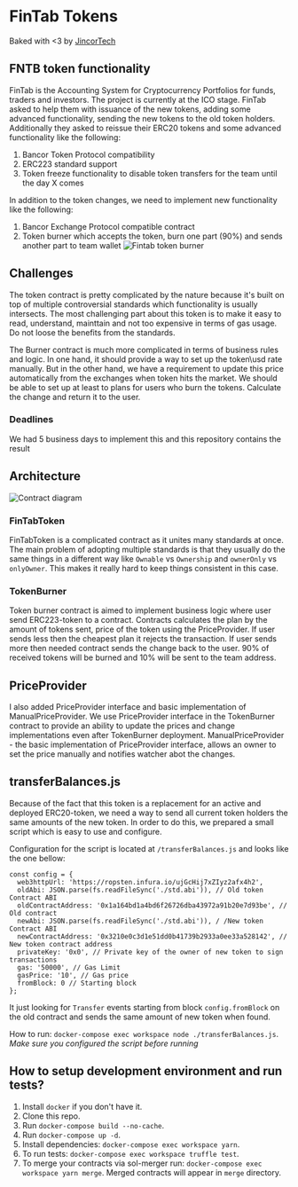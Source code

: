# FinTab Tokens

Baked with <3 by [JincorTech](https://github.com/JincorTech/)

## FNTB token functionality
FinTab is the Accounting System for Cryptocurrency Portfolios for funds, traders and investors. The project is currently at the ICO stage. FinTab asked to help them with issuance of the new tokens, adding some advanced functionality, sending the new tokens to the old token holders. Additionally they asked to reissue their ERC20 tokens and some advanced functionality like the following:

1. Bancor Token Protocol compatibility
2. ERC223 standard support
3. Token freeze functionality to disable token transfers for the team until the day X comes

In addition to the token changes, we need to implement new functionality like the following:

1. Bancor Exchange Protocol compatible contract
2. Token burner which accepts the token, burn one part (90%) and sends another part to team wallet
![Fintab token burner](https://fintab.io/img/sm-en2.png?v=3)


## Challenges
The token contract is pretty complicated by the nature because it's built on top of multiple controversial standards which functionality is usually intersects. The most challenging part about this token is to make it easy to read, understand, mainttain and not too expensive in terms of gas usage. Do not loose the benefits from the standards.

The Burner contract is much more complicated in terms of business rules and logic. In one hand, it should provide a way to  set up the token\usd rate manually. But  in the other hand, we have a requirement to update this price automatically from the exchanges when token hits the market. We should be able to set up at least to plans for users who burn the tokens. Calculate the change and return it to the user.

### Deadlines
We had 5 business days to implement this and this repository contains the result

## Architecture
![Contract diagram](https://monosnap.com/file/o95vLYEmtyKG5sfLIicUlzsx5QMMv9.png)

### FinTabToken
FinTabToken is a complicated contract as it unites many standards at once. The main problem of adopting multiple standards
is that they usually do the same things in a different way like `Ownable` vs `Ownership` and `ownerOnly` vs `onlyOwner`. This makes it really hard to keep things consistent in this case.

### TokenBurner
Token burner contract is aimed to implement business logic where user send ERC223-token to a contract. Contracts calculates the
plan by the amount of tokens sent, price of the token using the  PriceProvider. If user sends less then the cheapest plan it rejects the transaction. If user sends more then needed contract sends the change back to the user. 90% of received tokens will be burned and 10% will be sent to the team address.

## PriceProvider
I also added PriceProvider interface and basic implementation of ManualPriceProvider. We use PriceProvider interface in the TokenBurner contract to provide an ability to update the prices and change implementations even after TokenBurner deployment.
ManualPriceProvider - the basic implementation of PriceProvider interface, allows an owner to set the price manually and notifies watcher abot the changes.


## transferBalances.js
Because of the fact that this token is a replacement for an active and deployed ERC20-token, we need a way to
send all current token holders the same amounts of the new token. In order to do this, we prepared a small script which is easy to use and configure.

Configuration for the script is located at `/transferBalances.js` and looks like the one bellow:

```
const config = {
  web3httpUrl: 'https://ropsten.infura.io/ujGcHij7xZIyz2afx4h2',
  oldAbi: JSON.parse(fs.readFileSync('./std.abi')), // Old token Contract ABI
  oldContractAddress: '0x1a164bd1a4bd6f26726dba43972a91b20e7d93be', // Old contract
  newAbi: JSON.parse(fs.readFileSync('./std.abi')), / /New token Contract ABI
  newContractAddress: '0x3210e0c3d1e51dd0b41739b2933a0ee33a528142', // New token contract address
  privateKey: '0x0', // Private key of the owner of new token to sign transactions
  gas: '50000', // Gas Limit
  gasPrice: '10', // Gas price
  fromBlock: 0 // Starting block
};
```

It just looking for `Transfer` events starting from block `config.fromBlock` on the old contract and sends the  same amount of new token when found.

How to run: `docker-compose exec workspace node ./transferBalances.js`. *Make sure you configured the script before running*

## How to setup development environment and run tests?

1. Install `docker` if you don't have it.
1. Clone this repo.
1. Run `docker-compose build --no-cache`.
1. Run `docker-compose up -d`.
1. Install dependencies: `docker-compose exec workspace yarn`.
1. To run tests: `docker-compose exec workspace truffle test`.
1. To merge your contracts via sol-merger run: `docker-compose exec workspace yarn merge`.
Merged contracts will appear in `merge` directory.
